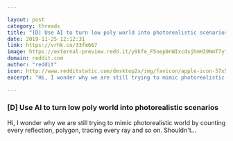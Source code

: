 ```yaml
---

layout: post
category: threads
title: "[D] Use AI to turn low poly world into photorealistic scenarios"
date: 2019-11-25 12:12:31
link: https://vrhk.co/33fm667
image: https://external-preview.redd.it/y9kfe_F5nep9nWIxcdsjhmH39NmT7ytils87-oiy7uU.jpg?width=1200&height=628.272251309&auto=webp&s=1045696c572d2c46515dd2ca991a23912da665b7
domain: reddit.com
author: "reddit"
icon: http://www.redditstatic.com/desktop2x/img/favicon/apple-icon-57x57.png
excerpt: "Hi, I wonder why we are still trying to mimic photorealistic world by counting every reflection, polygon, tracing every ray and so on. Shouldn't..."

---
```


### [D] Use AI to turn low poly world into photorealistic scenarios

Hi, I wonder why we are still trying to mimic photorealistic world by counting every reflection, polygon, tracing every ray and so on. Shouldn't...